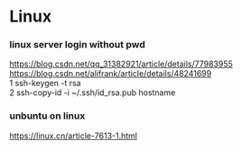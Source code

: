 # Linux  
### linux server login without pwd  
https://blog.csdn.net/qq_31382921/article/details/77983955  
https://blog.csdn.net/alifrank/article/details/48241699  
1 ssh-keygen -t rsa  
2 ssh-copy-id -i ~/.ssh/id_rsa.pub hostname 

### unbuntu on linux
https://linux.cn/article-7613-1.html
